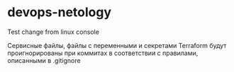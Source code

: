 # devops-netology
Test change from linux console

Сервисные файлы, файлы с переменными и секретами Terraform будут проигнорированы при коммитах в соответствии с правилами, описанными в .gitignore
